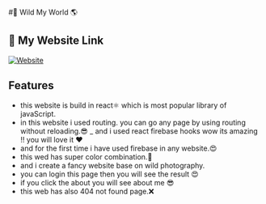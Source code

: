  
#🐯 Wild My World 🌎

 


## 🔗 My Website Link
[![Website](https://img.shields.io/badge/let's-go-000?style=for-the-badge&logo=&logoColor=white)](https://effervescent-croissant-59c698.netlify.app/)
  

## Features

-  this website is build in react⚛️ which is most popular library of javaScript. 
- in this website i used routing. you can go any page by using routing without reloading.😎
_  and i used react firebase hooks wow its amazing !! you will love it ❤
-  and for the first time i have used  firebase in any website.😍
- this wed has super color combination.🎨
- and i create a fancy website base on wild  photography.
- you can login this page then you will see the result 😍
- if you click the about you will see about me 😎
- this web has also 404 not found page.❌
 

